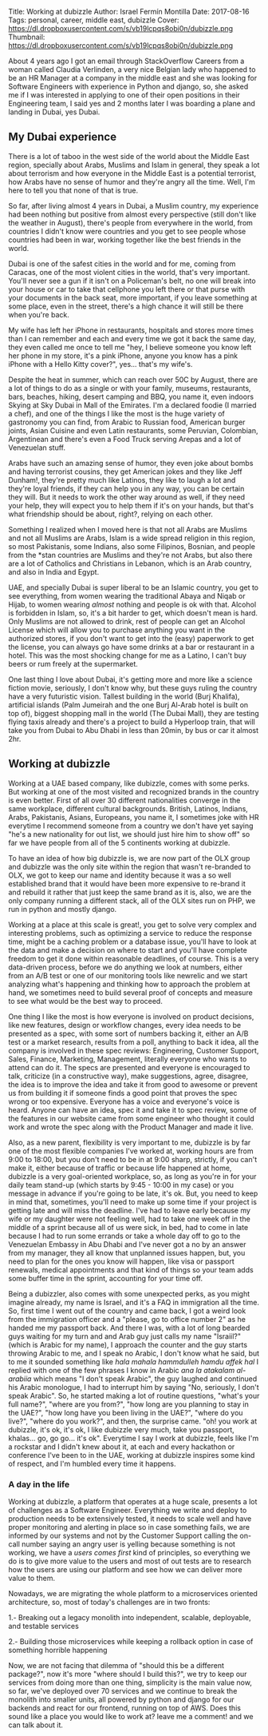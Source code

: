 Title: Working at dubizzle
Author: Israel Fermín Montilla
Date: 2017-08-16
Tags: personal, career, middle east, dubizzle
Cover: https://dl.dropboxusercontent.com/s/vb19lcpqs8obi0n/dubizzle.png
Thumbnail: https://dl.dropboxusercontent.com/s/vb19lcpqs8obi0n/dubizzle.png


About 4 years ago I got an email through StackOverflow Careers from a woman called
Claudia Verlinden, a very nice Belgian lady who happened to be an HR Manager at a company
in the middle east and she was looking for Software Engineers with experience in Python and
django, so, she asked me if I was interested in applying to one of their open positions
in their Engineering team, I said yes and 2 months later I was boarding a plane and landing
in Dubai, yes Dubai.

## My Dubai experience
There is a lot of taboo in the west side of the world about the Middle East region, specially
about Arabs, Muslims and Islam in general, they speak a lot about terrorism and how everyone
in the Middle East is a potential terrorist, how Arabs have no sense of humor and they're angry
all the time. Well, I'm here to tell you that none of that is true.

So far, after living almost 4 years in Dubai, a Muslim country, my experience had been nothing
but positive from almost every perspective (still don't like the weather in August), there's
people from everywhere in the world, from countries I didn't know were countries and you get
to see people whose countries had been in war, working together like the best friends in the world.

Dubai is one of the safest cities in the world and for me, coming from Caracas, one of the
most violent cities in the world, that's very important. You'll never see a gun if it isn't on
a Policeman's belt, no one will break into your house or car to take that cellphone you left there
or that purse with your documents in the back seat, more important, if you leave something at some
place, even in the street, there's a high chance it will still be there when you're back. 

My wife has left her iPhone in restaurants, hospitals and stores more times than I can remember and each and
every time we got it back the same day, they even called me once to tell me "hey, I believe someone you
know left her phone in my store, it's a pink iPhone, anyone you know has a pink iPhone with a Hello Kitty
cover?", yes... that's my wife's.

Despite the heat in summer, which can reach over 50C by August, there are a lot of things to do as a single
or with your family, museums, restaurants, bars, beaches, hiking, desert camping and BBQ, you name it, even
indoors Skying at Sky Dubai in Mall of the Emirates. I'm a declared foodie (I married a chef), and one of
the things I like the most is the huge variety of gastronomy you can find, from Arabic to Russian food, American
burger joints, Asian Cuisine and even Latin restaurants, some Peruvian, Colombian, Argentinean and there's even a Food Truck
serving Arepas and a lot of Venezuelan stuff.

Arabs have such an amazing sense of humor, they even joke about bombs and having terrorist cousins,
they get American jokes and they like Jeff Dunham!, they're pretty much like Latinos, they like to
laugh a lot and they're loyal friends, if they can help you in any way, you can be certain they will.
But it needs to work the other way around as well, if they need your help, they will expect you to
help them if it's on your hands, but that's what friendship should be about, right?, relying on each
other.

Something I realized when I moved here is that not all Arabs are Muslims and not all Muslims are Arabs,
Islam is a wide spread religion in this region, so most Pakistanis, some Indians, also some Filipinos,
Bosnian, and people from the \*stan countries are Muslims and they're not Arabs, but also there are a lot
of Catholics and Christians in Lebanon, which is an Arab country, and also in India and Egypt.

UAE, and specially Dubai is super liberal to be an Islamic country, you get to see everything, from women
wearing the traditional Abaya and Niqab or Hijab, to women wearing *almost* nothing and people is ok with
that. Alcohol is forbidden in Islam, so, it's a bit harder to get, which doesn't mean is hard. Only Muslims
are not allowed to drink, rest of people can get an Alcohol License which will allow you to purchase anything
you want in the authorized stores, if you don't want to get into the (easy) paperwork to get the license, you
can always go have some drinks at a bar or restaurant in a hotel. This was the most shocking change for me as
a Latino, I can't buy beers or rum freely at the supermarket.

One last thing I love about Dubai, it's getting more and more like a science fiction movie, seriously,
I don't know why, but these guys ruling the country have a very futuristic vision. Tallest building
in the world (Burj Khalifa), artificial islands (Palm Jumeirah and the one Burj Al-Arab hotel is built on top
of), biggest shopping mall in the world (The Dubai Mall), they are testing flying taxis already and
there's a project to build a Hyperloop train, that will take you
from Dubai to Abu Dhabi in less than 20min, by bus or car it almost 2hr.

## Working at dubizzle
Working at a UAE based company, like dubizzle, comes with some perks. But working at one of the most
visited and recognized brands in the country is even better. First of all over 30 different nationalities
converge in the same workplace, different cultural backgrounds. British, Latinos, Indians, Arabs, Pakistanis,
Asians, Europeans, you name it, I sometimes joke with HR everytime I recommend someone from a country we don't have
yet saying "he's a new nationality for out list, we should just hire him to show off" so far we have people from
all of the 5 continents working at dubizzle.

To have an idea of how big dubizzle is, we are now part of the OLX group and dubizzle was the only site within
the region that wasn't re-branded to OLX, we got to keep our name and identity because it was a so well established
brand that it would have been more expensive to re-brand it and rebuild it rather that just keep the same brand
as it is, also, we are the only company running a different stack, all of the OLX sites run on PHP, we run in
python and mostly django.

Working at a place at this scale is great!, you get to solve very complex and interesting problems, such as optimizing
a service to reduce the response time, might be a caching problem or a database issue, you'll have to look
at the data and make a decision on where to start and you'll have complete freedom to get it done within
reasonable deadlines, of course. This is a very data-driven process, before we do anything we look at numbers,
either from an A/B test or one of our monitoring tools like newrelic and we start analyzing what's happening and
thinking how to approach the problem at hand, we sometimes need to build several proof of concepts and measure
to see what would be the best way to proceed.

One thing I like the most is how everyone is involved on product decisions, like new features, design or workflow
changes, every idea needs to be presented as a spec, with some sort of numbers backing it, either an A/B test or
a market research, results from a poll, anything to back it idea, all the company is involved in these spec reviews:
Engineering, Customer Support, Sales, Finance, Marketing, Management, literally everyone who wants to attend can
do it. The specs are presented and everyone is encouraged to talk, criticize (in a constructive way), make suggestions,
agree, disagree, the idea is to improve the idea and take it from good to awesome or prevent us from building it
if someone finds a good point that proves the spec wrong or too expensive. Everyone has a voice and everyone's voice
is heard. Anyone can have an idea, spec it and take it to spec review, some of the features in our website came from
some engineer who thought it could work and wrote the spec along with the Product Manager and made it live.

Also, as a new parent, flexibility is very important to me, dubizzle is by far one of the most flexible companies
I've worked at, working hours are from 9:00 to 18:00, but you don't need to be in at 9:00 sharp, strictly, if you
can't make it, either because of traffic or because life happened at home, dubizzle is a very goal-oriented workplace,
so, as long as you're in for your daily team stand-up (which starts by 9:45 - 10:00 in my case) or you message in advance
if you're going to be late, it's ok. But, you need to keep in mind that, sometimes, you'll need to make up some time if
your project is getting late and will miss the deadline. I've had to leave early because my wife or my daughter were not
feeling well, had to take one week off in the middle of a sprint because all of us were sick, in bed, had to come in
late because I had to run some errands or take a whole day off to go to the Venezuelan Embassy in Abu Dhabi and I've never
got a no by an answer from my manager, they all know that unplanned issues happen, but, you need to plan for the ones
you know will happen, like visa or passport renewals, medical appointments and that kind of things so your team adds some
buffer time in the sprint, accounting for your time off.

Being a dubizzler, also comes with some unexpected perks, as you might imagine already, my name is Israel, and it's
a FAQ in immigration all the time. So, first time I went out of the country and came back, I got a weird look from the
immigration officer and a "please, go to office number 2" as he handed me my passport back. And there I was, with a lot
of long bearded guys waiting for my turn and and Arab guy just calls my name "Israiil?" (which is Arabic for my name),
I approach the counter and the guy starts throwing Arabic to me, and I speak no Arabic, I don't know what he said, but
to me it sounded something like *hala mahala hammdulleh hamdu affek hal* I replied with one of the few phrases I know in
Arabic *ana la atakalam al-arabiia* which means "I don't speak Arabic", the guy laughed and continued his Arabic monologue,
I had to interrupt him by saying "No, seriously, I don't speak Arabic". So, he started making a lot of routine questions,
"what's your full name?", "where are you from?", "how long are you planning to stay in the UAE?", "how long have you been
living in the UAE?", "where do you live?", "where do you work?", and then, the surprise came. "oh! you work at dubizzle,
it's ok, it's ok, I like dubizzle very much, take you passport, khalas... go, go go... it's ok". Everytime I say I work
at dubizzle, feels like I'm a rockstar and I didn't knew about it, at each and every hackathon or conference I've been to
in the UAE, working at dubizzle inspires some kind of respect, and I'm humbled every time it happens.

### A day in the life
Working at dubizzle, a platform that operates at a huge scale, presents a lot of challenges as a Software Engineer. Everything
we write and deploy to production needs to be extensively tested, it needs to scale well and have proper monitoring and
alerting in place so in case something fails, we are informed by our systems and not by the Customer Support calling the 
on-call number saying an angry user is yelling because something is not working, we have a *users comes first* kind of principles,
so everything we do is to give more value to the users and most of out tests are to research how the users are using
our platform and see how we can deliver more value to them.

Nowadays, we are migrating the whole platform to a microservices oriented architecture, so, most of today's challenges
are in two fronts:

1.- Breaking out a legacy monolith into independent, scalable, deployable, and testable services

2.- Building those microservices while keeping a rollback option in case of something horrible happening

Now, we are not facing that dilemma of "should this be a different package?", now it's more "where should I build this?",
we try to keep our services from doing more than one thing, simplicity is the main value now, so far, we've deployed over 70
services and we continue to break the monolith into smaller units, all powered by python and django for our backends and react for
our frontend, running on top of AWS. Does this sound like a place you would like to work at? leave me a comment! and we can talk about it.
